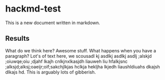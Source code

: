 # hackmd-test

This is a new document written in markdown.

## Results

What do we think here? 
Awesome stuff. 
What happens when you have a paragraph? 
Lot's of text here, we scousadl kj asdlkj asdlkj asdlj ;alskjd ;oiuwqe;oiu ;djahf lkajh cnlkjnxlkasjdh liauweh liu hfalkjsnc ;alksjd;alksj;oaeijr;oif;sakchjlkjas hclkja hekljha lkjedh liaushldiuahs dkajsh dlkajs hd. 
This is arguably lots of gibberish.